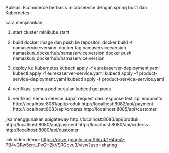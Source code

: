 Aplikasi Ecommerce berbasis microservice dengan spring boot dan Kubernetes

cara menjalankan
1. start cluster
minikube start

2. build docker image dan push ke repositori
docker build -t namaservice:version.
docker tag namaservice:version namaakun_dockerhub/namaservice:version
docker push namaakun_dockerhub/namaservice:version

3. deploy ke Kubernetes
kubectl apply -f eurekaserver-deployment.yaml
kubectl apply -f eurekaserver-service.yaml
kubectl apply -f product-service-deployment.yaml
kubectl apply -f product-service-service.yaml

4. verifikasi semua pod berjalan
kubectl get pods

5. verifikasi semua service dapat request dan response
test api endpoints
http://localhost:8081/api/produk
http://localhost:8082/api/payment
http://localhost:8083/api/orderss
http://localhost:8085/api/customer

jika menggunakan apigateway
http://localhost:8080/api/produk
http://localhost:8080/api/payment
http://localhost:8080/api/orderss
http://localhost:8080/api/customer

link video demo: https://drive.google.com/file/d/1H4quA-PB4vQRw5xnt_PvGH2kVSRGcvu3/view?usp=sharing
